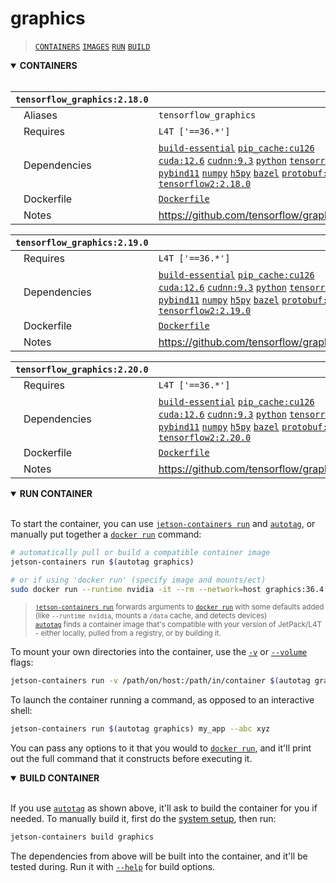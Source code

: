 # graphics

> [`CONTAINERS`](#user-content-containers) [`IMAGES`](#user-content-images) [`RUN`](#user-content-run) [`BUILD`](#user-content-build)

<details open>
<summary><b><a id="containers">CONTAINERS</a></b></summary>
<br>

| **`tensorflow_graphics:2.18.0`** | |
| :-- | :-- |
| &nbsp;&nbsp;&nbsp;Aliases | `tensorflow_graphics` |
| &nbsp;&nbsp;&nbsp;Requires | `L4T ['==36.*']` |
| &nbsp;&nbsp;&nbsp;Dependencies | [`build-essential`](/packages/build/build-essential) [`pip_cache:cu126`](/packages/cuda/cuda) [`cuda:12.6`](/packages/cuda/cuda) [`cudnn:9.3`](/packages/cuda/cudnn) [`python`](/packages/build/python) [`tensorrt`](/packages/cuda/tensorrt) [`pybind11`](/packages/build/pybind11) [`numpy`](/packages/numeric/numpy) [`h5py`](/packages/build/h5py) [`bazel`](/packages/build/bazel) [`protobuf:cpp`](/packages/build/protobuf/protobuf_cpp) [`tensorflow2:2.18.0`](/packages/ml/tensorflow) |
| &nbsp;&nbsp;&nbsp;Dockerfile | [`Dockerfile`](Dockerfile) |
| &nbsp;&nbsp;&nbsp;Notes | https://github.com/tensorflow/graphics |

| **`tensorflow_graphics:2.19.0`** | |
| :-- | :-- |
| &nbsp;&nbsp;&nbsp;Requires | `L4T ['==36.*']` |
| &nbsp;&nbsp;&nbsp;Dependencies | [`build-essential`](/packages/build/build-essential) [`pip_cache:cu126`](/packages/cuda/cuda) [`cuda:12.6`](/packages/cuda/cuda) [`cudnn:9.3`](/packages/cuda/cudnn) [`python`](/packages/build/python) [`tensorrt`](/packages/cuda/tensorrt) [`pybind11`](/packages/build/pybind11) [`numpy`](/packages/numeric/numpy) [`h5py`](/packages/build/h5py) [`bazel`](/packages/build/bazel) [`protobuf:cpp`](/packages/build/protobuf/protobuf_cpp) [`tensorflow2:2.19.0`](/packages/ml/tensorflow) |
| &nbsp;&nbsp;&nbsp;Dockerfile | [`Dockerfile`](Dockerfile) |
| &nbsp;&nbsp;&nbsp;Notes | https://github.com/tensorflow/graphics |

| **`tensorflow_graphics:2.20.0`** | |
| :-- | :-- |
| &nbsp;&nbsp;&nbsp;Requires | `L4T ['==36.*']` |
| &nbsp;&nbsp;&nbsp;Dependencies | [`build-essential`](/packages/build/build-essential) [`pip_cache:cu126`](/packages/cuda/cuda) [`cuda:12.6`](/packages/cuda/cuda) [`cudnn:9.3`](/packages/cuda/cudnn) [`python`](/packages/build/python) [`tensorrt`](/packages/cuda/tensorrt) [`pybind11`](/packages/build/pybind11) [`numpy`](/packages/numeric/numpy) [`h5py`](/packages/build/h5py) [`bazel`](/packages/build/bazel) [`protobuf:cpp`](/packages/build/protobuf/protobuf_cpp) [`tensorflow2:2.20.0`](/packages/ml/tensorflow) |
| &nbsp;&nbsp;&nbsp;Dockerfile | [`Dockerfile`](Dockerfile) |
| &nbsp;&nbsp;&nbsp;Notes | https://github.com/tensorflow/graphics |

</details>

<details open>
<summary><b><a id="run">RUN CONTAINER</a></b></summary>
<br>

To start the container, you can use [`jetson-containers run`](/docs/run.md) and [`autotag`](/docs/run.md#autotag), or manually put together a [`docker run`](https://docs.docker.com/engine/reference/commandline/run/) command:
```bash
# automatically pull or build a compatible container image
jetson-containers run $(autotag graphics)

# or if using 'docker run' (specify image and mounts/ect)
sudo docker run --runtime nvidia -it --rm --network=host graphics:36.4.0

```
> <sup>[`jetson-containers run`](/docs/run.md) forwards arguments to [`docker run`](https://docs.docker.com/engine/reference/commandline/run/) with some defaults added (like `--runtime nvidia`, mounts a `/data` cache, and detects devices)</sup><br>
> <sup>[`autotag`](/docs/run.md#autotag) finds a container image that's compatible with your version of JetPack/L4T - either locally, pulled from a registry, or by building it.</sup>

To mount your own directories into the container, use the [`-v`](https://docs.docker.com/engine/reference/commandline/run/#volume) or [`--volume`](https://docs.docker.com/engine/reference/commandline/run/#volume) flags:
```bash
jetson-containers run -v /path/on/host:/path/in/container $(autotag graphics)
```
To launch the container running a command, as opposed to an interactive shell:
```bash
jetson-containers run $(autotag graphics) my_app --abc xyz
```
You can pass any options to it that you would to [`docker run`](https://docs.docker.com/engine/reference/commandline/run/), and it'll print out the full command that it constructs before executing it.
</details>
<details open>
<summary><b><a id="build">BUILD CONTAINER</b></summary>
<br>

If you use [`autotag`](/docs/run.md#autotag) as shown above, it'll ask to build the container for you if needed.  To manually build it, first do the [system setup](/docs/setup.md), then run:
```bash
jetson-containers build graphics
```
The dependencies from above will be built into the container, and it'll be tested during.  Run it with [`--help`](/jetson_containers/build.py) for build options.
</details>

